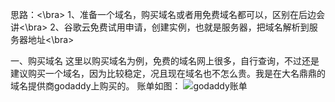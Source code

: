 思路：<\bra>
1、准备一个域名，购买域名或者用免费域名都可以，区别在后边会讲<\bra>
2、谷歌云免费试用申请，创建实例，也就是服务器，把域名解析到服务器地址<\bra>

一、购买域名
这里以购买域名为例，免费的域名网上很多，自行查询，不过还是建议购买一个域名，因为比较稳定，况且现在域名也不怎么贵。我是在大名鼎鼎的域名提供商godaddy上购买的。
账单如图：
![godaddy账单](https://www.louimg.com/u/20200322/19103367.png "godaddy账单")
